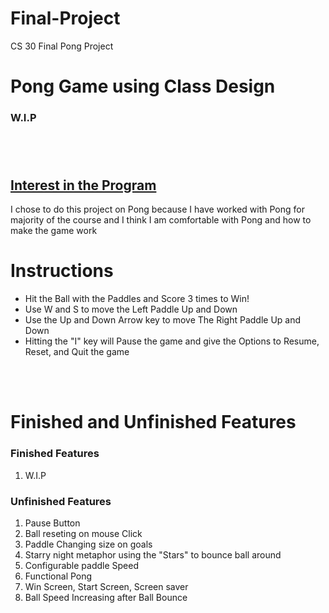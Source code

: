 # Final-Project
CS 30 Final Pong Project

<h1><b>Pong Game using Class Design</b></h1>
<h3>W.I.P</p>
<br></br>
<h2><u>Interest in the Program</u></h2>
<p>I chose to do this project on Pong because I have worked with Pong for majority of the course and I think I am comfortable with Pong and how to make the game work</p>

<h1>Instructions</h1>
<ul>
  <li>Hit the Ball with the Paddles and Score 3 times to Win!</i>
  <li>Use W and S to move the Left Paddle Up and Down</li>
  <li>Use the Up and Down Arrow key to move The Right Paddle Up and Down</li>
  <li>Hitting the "I" key will Pause the game and give the Options to Resume, Reset, and Quit the game</li>
</ul>
<br></br>
<h1>Finished and Unfinished Features</h1>

<h3>Finished Features</h3>
<ol>
  <li>W.I.P</li>

</ol>

<h3>Unfinished Features</h3>
<ol>
  <li>Pause Button</li>
  <li>Ball reseting on mouse Click</li>
  <li>Paddle Changing size on goals</li>
  <li>Starry night metaphor using the "Stars" to bounce ball around</li>
  <li>Configurable paddle Speed</li>
  <li>Functional Pong</li>
  <li>Win Screen, Start Screen, Screen saver</li>
  <li>Ball Speed Increasing after Ball Bounce</li>
  
</ol>
